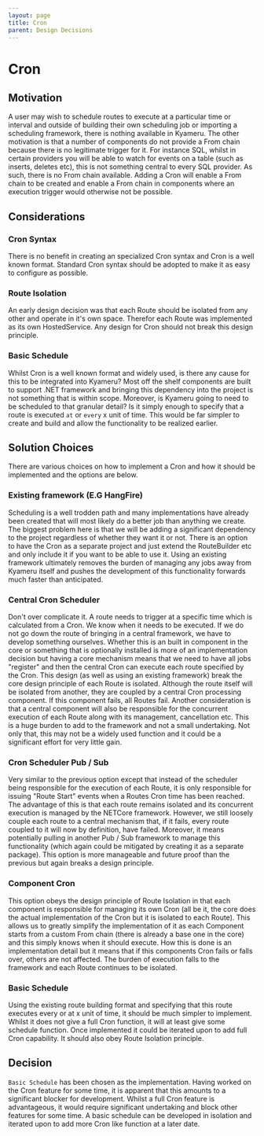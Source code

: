 ```yaml
---
layout: page
title: Cron
parent: Design Decisions
---
```


# Cron
## Motivation

A user may wish to schedule routes to execute at a particular time or interval and outside of building their own scheduling job or importing a scheduling framework, there is nothing available in Kyameru.
The other motivation is that a number of components do not provide a From chain because there is no legitimate trigger for it. For instance SQL, whilst in certain providers you will be able to watch for events on a table (such as inserts, deletes etc), this is not something central to every SQL provider. As such, there is no From chain available. Adding a Cron will enable a From chain to be created and enable a From chain in components where an execution trigger would otherwise not be possible.

## Considerations

### Cron Syntax

There is no benefit in creating an specialized Cron syntax and Cron is a well known format. Standard Cron syntax should be adopted to make it as easy to configure as possible.

### Route Isolation

An early design decision was that each Route should be isolated from any other and operate in it's own space. Therefor each Route was implemented as its own HostedService. Any design for Cron should not break this design principle.

### Basic Schedule

Whilst Cron is a well known format and widely used, is there any cause for this to be integrated into Kyameru? Most off the shelf components are built to support .NET framework and bringing this dependency into the project is not something that is within scope. Moreover, is Kyameru going to need to be scheduled to that granular detail? Is it simply enough to specify that a route is executed `at` or `every` x unit of time. This would be far simpler to create and build and allow the functionality to be realized earlier.

## Solution Choices

There are various choices on how to implement a Cron and how it should be implemented and the options are below.

### Existing framework (E.G HangFire)

Scheduling is a well trodden path and many implementations have already been created that will most likely do a better job than anything we create. The biggest problem here is that we will be adding a significant dependency to the project regardless of whether they want it or not. There is an option to have the Cron as a separate project and just extend the RouteBuilder etc and only include it if you want to be able to use it.
Using an existing framework ultimately removes the burden of managing any jobs away from Kyameru itself and pushes the development of this functionality forwards much faster than anticipated.

### Central Cron Scheduler

Don't over complicate it. A route needs to trigger at a specific time which is calculated from a Cron. We know when it needs to be executed.
If we do not go down the route of bringing in a central framework, we have to develop something ourselves. Whether this is an built in component in the core or something that is optionally installed is more of an implementation decision but having a core mechanism means that we need to have all jobs "register" and then the central Cron can execute each route specified by the Cron.
This design (as well as using an existing framework) break the core design principle of each Route is isolated. Although the route itself will be isolated from another, they are coupled by a central Cron processing component. If this component fails, all Routes fail.
Another consideration is that a central component will also be responsible for the concurrent execution of each Route along with its management, cancellation etc. This is a huge burden to add to the framework and not a small undertaking. Not only that, this may not be a widely used function and it could be a significant effort for very little gain.

### Cron Scheduler Pub / Sub

Very similar to the previous option except that instead of the scheduler being responsible for the execution of each Route, it is only responsible for issuing "Route Start" events when a Routes Cron time has been reached.
The advantage of this is that each route remains isolated and its concurrent execution is managed by the NETCore framework. However, we still loosely couple each route to a central mechanism that, if it fails, every route coupled to it will now by definition, have failed.
Moreover, it means potentially pulling in another Pub / Sub framework to manage this functionality (which again could be mitigated by creating it as a separate package).
This option is more manageable and future proof than the previous but again breaks a design principle.

### Component Cron

This option obeys the design principle of Route Isolation in that each component is responsible for managing its own Cron (all be it, the core does the actual implementation of the Cron but it is isolated to each Route). This allows us to greatly simplify the implementation of it as each Component starts from a custom From chain (there is already a base one in the core) and this simply knows when it should execute. How this is done is an implementation detail but it means that if this components Cron fails or falls over, others are not affected.
The burden of execution falls to the framework and each Route continues to be isolated.

### Basic Schedule

Using the existing route building format and specifying that this route executes every or at x unit of time, it should be much simpler to implement. Whilst it does not give a full Cron function, it will at least give some schedule function. Once implemented it could be iterated upon to add full Cron capability. It should also obey Route Isolation principle. 

## Decision

`Basic Schedule` has been chosen as the implementation. Having worked on the Cron feature for some time, it is apparent that this amounts to a significant blocker for development. Whilst a full Cron feature is advantageous, it would require significant undertaking and block other features for some time. A basic schedule can be developed in isolation and iterated upon to add more Cron like function at a later date.